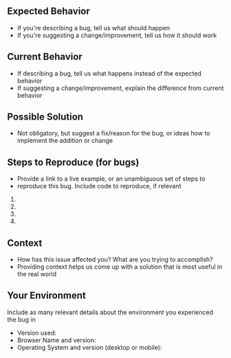 ## Expected Behavior
<!--- If you're describing a bug, tell us what should happen -->
<!--- If you're suggesting a change/improvement, tell us how it should work -->
* If you're describing a bug, tell us what should happen
* If you're suggesting a change/improvement, tell us how it should work

## Current Behavior
<!--- If describing a bug, tell us what happens instead of the expected behavior -->
<!--- If suggesting a change/improvement, explain the difference from current behavior -->
* If describing a bug, tell us what happens instead of the expected behavior
* If suggesting a change/improvement, explain the difference from current behavior

## Possible Solution
<!--- Not obligatory, but suggest a fix/reason for the bug, -->
<!--- or ideas how to implement the addition or change -->
* Not obligatory, but suggest a fix/reason for the bug, or ideas how to implement the addition or change

## Steps to Reproduce (for bugs)
<!--- Provide a link to a live example, or an unambiguous set of steps to -->
<!--- reproduce this bug. Include code to reproduce, if relevant -->
* Provide a link to a live example, or an unambiguous set of steps to
* reproduce this bug. Include code to reproduce, if relevant
1.
2.
3.
4.

## Context
<!--- How has this issue affected you? What are you trying to accomplish? -->
<!--- Providing context helps us come up with a solution that is most useful in the real world -->
* How has this issue affected you? What are you trying to accomplish?
* Providing context helps us come up with a solution that is most useful in the real world

## Your Environment
<!--- Include as many relevant details about the environment you experienced the bug in -->
Include as many relevant details about the environment you experienced the bug in
* Version used:
* Browser Name and version:
* Operating System and version (desktop or mobile):
